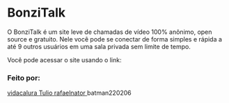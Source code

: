 # BonziTalk

O BonziTalk é um site leve de chamadas de vídeo 100% anônimo, open source e gratuito.
Nele você pode se conectar de forma simples e rápida a até 9 outros usuários em uma sala
privada sem limite de tempo.


Você pode acessar o site usando o link: <a href=""> </a>

### Feito por:

<a href="https://github.com/vidacalura"> vidacalura </a>
<a href="https://github.com/TulioTheGreat"> Tulio </a>
<a href="https://github.com/rafaelnator"> rafaelnator </a>
batman220206